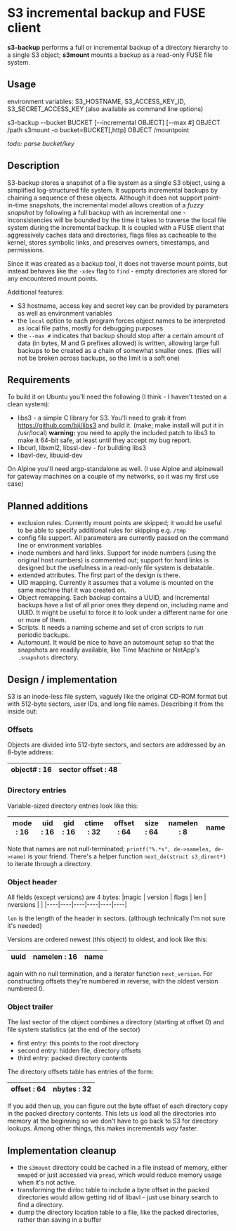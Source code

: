 # S3 incremental backup and FUSE client

**s3-backup** performs a full or incremental backup of a directory hierarchy to a single S3 object; **s3mount** mounts a backup as a read-only FUSE file system.

## Usage

environment variables: S3\_HOSTNAME, S3\_ACCESS\_KEY\_ID, S3\_SECRET\_ACCESS\_KEY 
(also available as command line options)

s3-backup --bucket BUCKET [--incremental OBJECT] \[--max #\] OBJECT /path
s3mount -o bucket=BUCKET[,http] OBJECT /mountpoint

*todo: parse bucket/key*

## Description

S3-backup stores a snapshot of a file system as a single S3 object, using a simplified log-structured file system.
It supports incremental backups by chaining a sequence of these objects.
Although it does not support point-in-time snapshots, the incremental model allows creation of a *fuzzy snapshot* by following a full backup with an incremental one - inconsistencies will be bounded by the time it takes to traverse the local file system during the incremental backup.
It is coupled with a FUSE client that aggressively caches data and directories, flags files as cacheable to the kernel, stores symbolic links, and preserves owners, timestamps, and permissions.

Since it was created as a backup tool, it does not traverse mount points, but instead behaves like the `-xdev` flag to `find` - empty directories are stored for any encountered mount points.

Additional features:

- S3 hostname, access key and secret key can be provided by parameters as well as environment variables
- the `local` option to each program forces object names to be interpreted as local file paths, mostly for debugging purposes
- the `--max #` indicates that backup should stop after a certain amount of data (in bytes, M and G prefixes allowed) is written, allowing large full backups to be created as a chain of somewhat smaller ones. (files will not be broken across backups, so the limit is a soft one)

## Requirements

To build it on Ubuntu you'll need the following (I think - I haven't tested on a clean system):

- libs3 - a simple C library for S3. You'll need to grab it from https://github.com/bji/libs3 and build it. (make; make install will put it in /usr/local)
**warning:** you need to apply the included patch to libs3 to make it 64-bit safe, at least until they accept my bug report.
- libcurl, libxml2, libssl-dev - for building libs3
- libavl-dev, libuuid-dev

On Alpine you'll need argp-standalone as well. (I use Alpine and alpinewall for gateway machines on a couple of my networks, so it was my first use case)

## Planned additions

- exclusion rules. Currently mount points are skipped; it would be useful to be able to specify additional rules for skipping e.g. `/tmp`
- config file support. All parameters are currently passed on the command line or environment variables
- inode numbers and hard links. Support for inode numbers (using the original host numbers) is commented out; support for hard links is designed but the usefulness in a read-only file system is debatable.
- extended attributes. The first part of the design is there.
- UID mapping. Currently it assumes that a volume is mounted on the same machine that it was created on.
- Object remapping. Each backup contains a UUID, and Incremental backups have a list of all prior ones they depend on, including name and UUID. It might be useful to force it to look under a different name for one or more of them.
- Scripts. It needs a naming scheme and set of cron scripts to run periodic backups.
- Automount. It would be nice to have an automount setup so that the snapshots are readily available, like Time Machine or NetApp's `.snapshots` directory.

## Design / implementation

S3 is an inode-less file system, vaguely like the original CD-ROM format but with 512-byte sectors, user IDs, and long file names. Describing it from the inside out:

### Offsets
Objects are divided into 512-byte sectors, and sectors are addressed by an 8-byte address:

| object# : 16 | sector offset : 48 |
|------|----------|

### Directory entries

Variable-sized directory entries look like this:

| mode : 16 | uid : 16 | gid : 16 | ctime : 32 | offset : 64 | size : 64 | namelen : 8 | name |
|---------|-------|-------|---------|---------|--------|----|---|

Note that names are not null-terminated; `printf("%.*s", de->namelen, de->name)` is your friend. There's a helper function `next_de(struct s3_dirent*)` to iterate through a directory.

### Object header

All fields (except versions) are 4 bytes:
|magic | version | flags | len | nversions | <versions> |
|----|----|----|----|----|----|

`len` is the length of the header in sectors. (although technically I'm not sure it's needed)

Versions are ordered newest (this object) to oldest, and look like this:

|   uuid | namelen : 16 | name |
|----|----|-----|

again with no null termination, and a iterator function `next_version`. For constructing offsets they're numbered in reverse, with the oldest version numbered 0.

### Object trailer

The last sector of the object combines a directory (starting at offset 0) and file system statistics (at the end of the sector)

- first entry: this points to the root directory
- second entry: hidden file, directory offsets
- third entry: packed directory contents

The directory offsets table has entries of the form:

|    offset : 64 | nbytes : 32 |
|----|----|

If you add then up, you can figure out the byte offset of each directory copy in the packed directory contents. This lets us load all the directories into memory at the beginning so we don't have to go back to S3 for directory lookups. Among other things, this makes incrementals *way* faster.

## Implementation cleanup
- the `s3mount` directory could be cached in a file instead of memory, either `mmap`ed or just accessed via `pread`, which would reduce memory usage when it's not active.
- transforming the dirloc table to include a byte offset in the packed directories would allow getting rid of libavl - just use binary search to find a directory.
- dump the directory location table to a file, like the packed directories, rather than saving in a buffer

